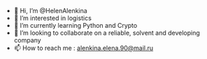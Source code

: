 - 👋 Hi, I’m @HelenAlenkina
- 👀 I’m interested in logistics 
- 🌱 I’m currently learning Python and Crypto
- 💞️ I’m looking to collaborate on a reliable, solvent and developing company
- 📫 How to reach me : alenkina.elena.90@mail.ru

<!---
HelenAlenkina/HelenAlenkina is a ✨ special ✨ repository because its `README.md` (this file) appears on your GitHub profile.
You can click the Preview link to take a look at your changes.
--->
